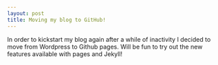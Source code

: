```yaml
---
layout: post
title: Moving my blog to GitHub!
---
```


In order to kickstart my blog again after a while of inactivity I decided to move from Wordpress to Github pages.
Will be fun to try out the new features available with pages and Jekyll!